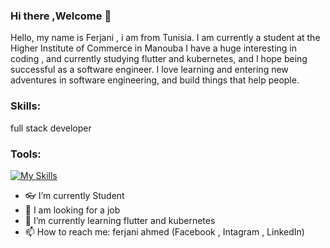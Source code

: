 ### Hi there ,Welcome 👋


Hello, my name is Ferjani , i am from Tunisia. 
I am currently a student at the Higher Institute of Commerce in Manouba
I have a huge interesting in coding , and currently studying flutter and kubernetes, and I hope being successful as a software engineer.
I love learning and entering new adventures in software engineering, and build things that help people.

### Skills:
full stack developer

### Tools:
[![My Skills](https://skillicons.dev/icons?i=vscode,nodejs,angular,nestjs,git,ts,html,css)](https://skillicons.dev)

- :eyeglasses: I’m currently Student
- 🔭 I am looking for a job
- 🌱 I’m currently learning flutter and kubernetes
- 📫 How to reach me: ferjani ahmed (Facebook , Intagram , LinkedIn)
<!--
**ferjaniahmed/ferjaniahmed** is a ✨ _special_ ✨ repository because its `README.md` (this file) appears on your GitHub profile.

Here are some ideas to get you started:

- 🔭 I’m currently working on ...
- 🌱 I’m currently learning ...
- 👯 I’m looking to collaborate on ...
- 🤔 I’m looking for help with ...
- 💬 Ask me about ...
- 📫 How to reach me: ...
- 😄 Pronouns: ...
- ⚡ Fun fact: ...
-->
